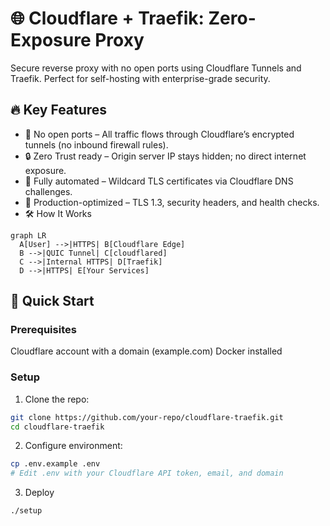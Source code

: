 # 🌐 Cloudflare + Traefik: Zero-Exposure Proxy
Secure reverse proxy with no open ports using Cloudflare Tunnels and Traefik. Perfect for self-hosting with enterprise-grade security.

## 🔥 Key Features

- 🚫 No open ports – All traffic flows through Cloudflare’s encrypted tunnels (no inbound firewall rules).
- 🔒 Zero Trust ready – Origin server IP stays hidden; no direct internet exposure.
- 🤖 Fully automated – Wildcard TLS certificates via Cloudflare DNS challenges.
- 🚀 Production-optimized – TLS 1.3, security headers, and health checks.
- 🛠️ How It Works

```mermaid
graph LR  
  A[User] -->|HTTPS| B[Cloudflare Edge]  
  B -->|QUIC Tunnel| C[cloudflared]  
  C -->|Internal HTTPS| D[Traefik]  
  D -->|HTTPS| E[Your Services]  
```

## 🚀 Quick Start

### Prerequisites

Cloudflare account with a domain (example.com)
Docker installed

### Setup
1. Clone the repo:
```bash
git clone https://github.com/your-repo/cloudflare-traefik.git  
cd cloudflare-traefik  
```

2. Configure environment:
```bash
cp .env.example .env  
# Edit .env with your Cloudflare API token, email, and domain  
```

3. Deploy
```bash
./setup
```
